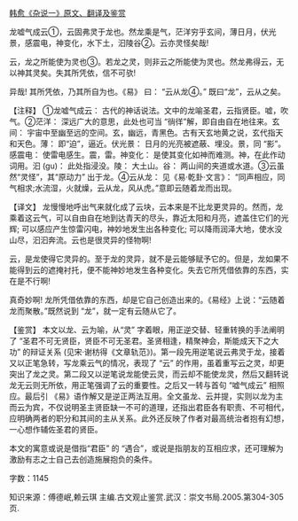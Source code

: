 [韩愈《杂说一》原文、翻译及鉴赏](https://www.vrrw.net/wx/14097.html)

龙嘘气成云①，云固弗灵于龙也。然龙乘是气，茫洋穷乎玄间，薄日月，伏光景，感震电，神变化，水下土，汩陵谷②。云亦灵怪矣哉!

云，龙之所能使为灵也③。若龙之灵，则非云之所能使为灵也。然龙弗得云，无以神其灵矣。失其所凭依，信不可欤!

异哉! 其所凭依，乃其所自为也。《易》 曰： “云从龙④。” 既曰“龙”，云从之矣。

【注释】 ①龙嘘气成云： 古代的神话说法。文中的龙喻圣君，云指贤臣。嘘，吹气。②茫洋： 深远广大的意思，此处也可当 “徜徉”解，即自由自在地往来。玄间： 宇宙中至幽至远的空间。玄，幽远，青黑色。古有天玄地黄之说，玄代指天和天色。薄： 即“迫”，逼近。伏光景： 日月的光亮被遮蔽、埋没。景，同 “影”。感震电： 使雷电感生。震，雷。神变化： 是使其变化如神而难测。神，在此作动词用。汩 (gu)： 此处指浸没。陵： 大土山。谷： 两山间的夹道或水道。③云虽然“灵怪”，其“原动力” 出于龙。④云从龙： 见《易·乾卦·文言》： “同声相应，同气相求;水流湿，火就燥，云从龙，风从虎。”意即云随着龙而出现。



【译文】 龙慢慢地呼出气来就化成了云块，云本来是不比龙更灵异的。然而，龙乘着这云气，可以自由自在地到达青天的尽头，靠近太阳和月亮，遮盖住它们的光辉; 可以感应产生惊雷闪电，神妙地发生出各种变化; 可以降雨润泽大地，使水没山尽，汩汩奔流。云也是很灵异的怪物啊!

云，是龙使得它灵异的。至于龙的灵异，就不是云能够赋予它的。但是，龙如果不能得到云的遮掩衬托，便不能神妙地发生各种变化。失去它所凭借依靠的东西，实在是不行啊!

真奇妙啊! 龙所凭借依靠的东西，却是它自己创造出来的。《易经》上说：“云随着龙而聚散。”既然说到 “龙”，就一定有云随从它了。

【鉴赏】 本文以龙、云为喻，从“灵” 字着眼，用正逆交替、轻重转换的手法阐明了 “圣君不可无贤臣，贤臣不可无圣君。圣贤相逢，精聚神会，斯能成天下之大功” 的辩证关系 (见宋·谢枋得《文章轨范》)。第一段先用逆笔说云弗灵于龙，接着又以正笔急转，写龙乘云气的情况，表现了 “云” 的作用，虽着重写云之灵，却更突出了龙之灵。第二段又以逆笔说龙能使云灵，而云却不能使龙灵，然后又翻转说龙无云则无所依，用正笔强调了云的重要性。之后又一转与首句 “嘘气成云” 相照应。最后引 《易》语作解又是逆正两法互用。全文虽龙、云并提，实则以龙为主而云为宾，不仅说明圣主贤臣缺一不可的道理，还指出君臣各有职责、不可相代，应明确两者的职分和其间的主从关系。此外还反映了作者对最高统治者抱有幻想，一心想作辅佐圣君的贤臣。

本文的寓意或说是借指“君臣” 的 “遇合”，或说是指朋友的互相应求，还可理解为激励有志之士自己去创造施展抱负的条件。

字数：1145

知识来源：傅德岷,赖云琪 主编.古文观止鉴赏.武汉：崇文书局.2005.第304-305页.

